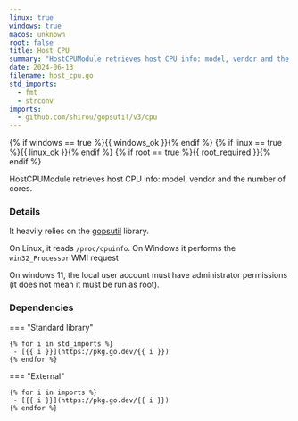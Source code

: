 ```yaml
---
linux: true
windows: true
macos: unknown
root: false
title: Host CPU
summary: "HostCPUModule retrieves host CPU info: model, vendor and the number of cores."
date: 2024-06-13
filename: host_cpu.go
std_imports:
  - fmt
  - strconv
imports:
  - github.com/shirou/gopsutil/v3/cpu
---
```


{% if windows == true %}{{ windows_ok }}{% endif %}
{% if linux == true %}{{ linux_ok }}{% endif %}
{% if root == true %}{{ root_required }}{% endif %}

HostCPUModule retrieves host CPU info: model, vendor and the number of cores.

### Details


It heavily relies on the [gopsutil](https://github.com/shirou/gopsutil/) library.

On Linux, it reads `/proc/cpuinfo`. On Windows it performs the `win32_Processor` WMI request

On windows 11, the local user account must have administrator permissions (it does not mean it must be run as root).

### Dependencies

=== "Standard library"

	{% for i in std_imports %}
	 - [{{ i }}](https://pkg.go.dev/{{ i }})
	{% endfor %}

=== "External"

	{% for i in imports %}
	 - [{{ i }}](https://pkg.go.dev/{{ i }})
	{% endfor %}
